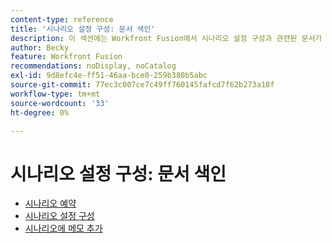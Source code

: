 ```yaml
---
content-type: reference
title: '시나리오 설정 구성: 문서 색인'
description: 이 섹션에는 Workfront Fusion에서 시나리오 설정 구성과 관련된 문서가 포함되어 있습니다.
author: Becky
feature: Workfront Fusion
recommendations: noDisplay, noCatalog
exl-id: 9d8efc4e-ff51-46aa-bce0-259b380b5abc
source-git-commit: 77ec3c007ce7c49ff760145fafcd7f62b273a18f
workflow-type: tm+mt
source-wordcount: '33'
ht-degree: 0%

---
```


# 시나리오 설정 구성: 문서 색인

* [시나리오 예약](/help/workfront-fusion/create-scenarios/config-scenarios-settings/schedule-a-scenario.md)
* [시나리오 설정 구성](/help/workfront-fusion/create-scenarios/config-scenarios-settings/configure-scenario-settings.md)
* [시나리오에 메모 추가](/help/workfront-fusion/create-scenarios/config-scenarios-settings/add-notes-to-scenario.md)
